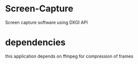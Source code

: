 # Screen-Capture
Screen capture software using DXGI API 

# dependencies
this application depends on ffmpeg for compression of frames
